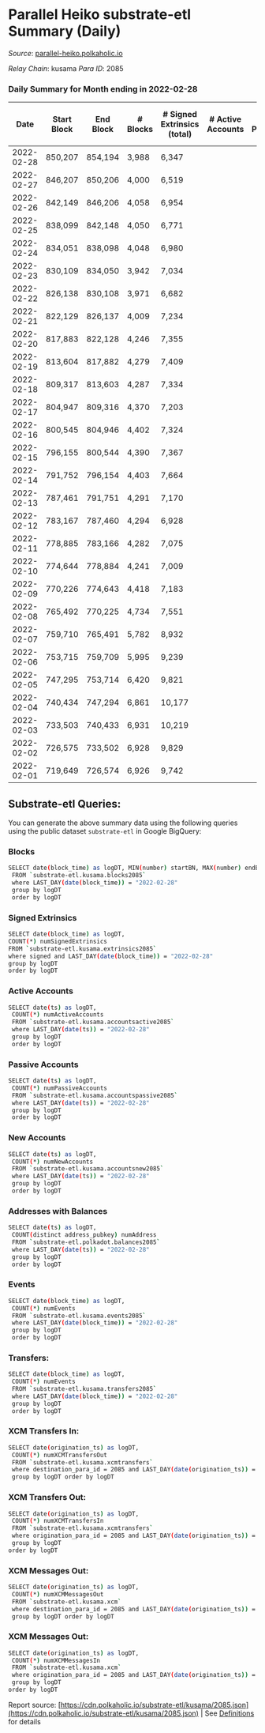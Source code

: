 # Parallel Heiko substrate-etl Summary (Daily)

_Source_: [parallel-heiko.polkaholic.io](https://parallel-heiko.polkaholic.io)

*Relay Chain*: kusama
*Para ID*: 2085



### Daily Summary for Month ending in 2022-02-28


| Date | Start Block | End Block | # Blocks | # Signed Extrinsics (total) | # Active Accounts | # Passive | # New | # Addresses with Balances | # Events | # Transfers | # XCM Transfers In | # XCM Transfers Out | # XCM In | # XCM Out | Issues | 
| ---- | ----------- | --------- | -------- | --------------------------- | ----------------- | --------- | ----- | ------------------------- | -------- | ----------- | ------------------ | ------------------- | -------- | --------- | ------ |
| 2022-02-28 | 850,207 | 854,194 | 3,988 | 6,347 |  |  |  | 10,959 | 33,962 | 574 ($0.00115) |   |   |  |  |  |
| 2022-02-27 | 846,207 | 850,206 | 4,000 | 6,519 |  |  |  | 10,959 | 34,957 | 837 ($0.00178) |   |   |  |  |  |
| 2022-02-26 | 842,149 | 846,206 | 4,058 | 6,954 |  |  |  | 10,959 | 36,483 | 526 ($0.00115) |   |   |  |  |  |
| 2022-02-25 | 838,099 | 842,148 | 4,050 | 6,771 |  |  |  | 10,959 | 35,784 | 573 ($0.89) |   |   |  |  |  |
| 2022-02-24 | 834,051 | 838,098 | 4,048 | 6,980 |  |  |  | 10,958 | 36,667 | 623 ($0.00104) |   |   |  |  |  |
| 2022-02-23 | 830,109 | 834,050 | 3,942 | 7,034 |  |  |  | 10,958 | 36,764 | 707 ($0.00137) |   |   |  |  |  |
| 2022-02-22 | 826,138 | 830,108 | 3,971 | 6,682 |  |  |  | 10,958 | 35,492 | 773 ($0.90) |   |   |  |  |  |
| 2022-02-21 | 822,129 | 826,137 | 4,009 | 7,234 |  |  |  | 10,957 | 37,912 | 907 ($4.47) |   |   |  |  |  |
| 2022-02-20 | 817,883 | 822,128 | 4,246 | 7,355 |  |  |  | 10,956 | 38,714 | 769 ($0.00178) |   |   |  |  |  |
| 2022-02-19 | 813,604 | 817,882 | 4,279 | 7,409 |  |  |  | 10,956 | 39,365 | 1,120 ($8.93) |   |   |  |  |  |
| 2022-02-18 | 809,317 | 813,603 | 4,287 | 7,334 |  |  |  | 10,956 | 38,815 | 864 ($1.30) |   |   |  |  |  |
| 2022-02-17 | 804,947 | 809,316 | 4,370 | 7,203 |  |  |  | 10,955 | 38,186 | 609 ($6.21) |   |   |  |  |  |
| 2022-02-16 | 800,545 | 804,946 | 4,402 | 7,324 |  |  |  | 10,955 | 39,085 | 940 ($0.00184) |   | 1 ($153.24) |  |  |  |
| 2022-02-15 | 796,155 | 800,544 | 4,390 | 7,367 |  |  |  | 10,954 | 38,940 | 662 (-) |   |   |  |  |  |
| 2022-02-14 | 791,752 | 796,154 | 4,403 | 7,664 |  |  |  | 10,954 | 40,459 | 955 (-) |   |   |  |  |  |
| 2022-02-13 | 787,461 | 791,751 | 4,291 | 7,170 |  |  |  | 10,953 | 38,129 | 833 (-) |   |   |  |  |  |
| 2022-02-12 | 783,167 | 787,460 | 4,294 | 6,928 |  |  |  | 10,952 | 37,015 | 671 ($3,736.52) |   |   |  |  |  |
| 2022-02-11 | 778,885 | 783,166 | 4,282 | 7,075 |  |  |  | 10,944 | 37,770 | 870 ($4,713.17) |   |   |  |  |  |
| 2022-02-10 | 774,644 | 778,884 | 4,241 | 7,009 |  |  |  | 10,943 | 37,641 | 1,073 ($0.00139) |   |   |  |  |  |
| 2022-02-09 | 770,226 | 774,643 | 4,418 | 7,183 |  |  |  | 10,943 | 38,720 | 1,102 ($989.55) |   |   |  |  |  |
| 2022-02-08 | 765,492 | 770,225 | 4,734 | 7,551 |  |  |  | 10,943 | 41,120 | 1,390 ($8,937.08) |   |   |  |  |  |
| 2022-02-07 | 759,710 | 765,491 | 5,782 | 8,932 |  |  |  | 10,943 | 48,692 | 1,341 ($0.00366) |   |   |  |  |  |
| 2022-02-06 | 753,715 | 759,709 | 5,995 | 9,239 |  |  |  | 10,943 | 50,197 | 1,192 ($0.00199) |   |   |  |  |  |
| 2022-02-05 | 747,295 | 753,714 | 6,420 | 9,821 |  |  |  | 10,943 | 53,231 | 1,061 ($0.00252) |   |   |  |  |  |
| 2022-02-04 | 740,434 | 747,294 | 6,861 | 10,177 |  |  |  | 10,943 | 55,623 | 1,138 ($0.00229) |   |   |  |  |  |
| 2022-02-03 | 733,503 | 740,433 | 6,931 | 10,219 |  |  |  | 10,943 | 56,025 | 1,201 ($1,116.20) |   |   |  |  |  |
| 2022-02-02 | 726,575 | 733,502 | 6,928 | 9,829 |  |  |  | 10,922 | 54,234 | 1,018 ($49.71) |   |   |  |  |  |
| 2022-02-01 | 719,649 | 726,574 | 6,926 | 9,742 |  |  |  | 10,921 | 54,123 | 1,237 ($141.77) |   |   |  |  |  |

## Substrate-etl Queries:
You can generate the above summary data using the following queries using the public dataset `substrate-etl` in Google BigQuery:

### Blocks
```bash
SELECT date(block_time) as logDT, MIN(number) startBN, MAX(number) endBN, COUNT(*) numBlocks 
 FROM `substrate-etl.kusama.blocks2085`  
 where LAST_DAY(date(block_time)) = "2022-02-28" 
 group by logDT 
 order by logDT
```

### Signed Extrinsics
```bash
SELECT date(block_time) as logDT, 
COUNT(*) numSignedExtrinsics 
FROM `substrate-etl.kusama.extrinsics2085`  
where signed and LAST_DAY(date(block_time)) = "2022-02-28" 
group by logDT 
order by logDT
```

### Active Accounts
```bash
SELECT date(ts) as logDT, 
 COUNT(*) numActiveAccounts 
 FROM `substrate-etl.kusama.accountsactive2085` 
 where LAST_DAY(date(ts)) = "2022-02-28" 
 group by logDT 
 order by logDT
```

### Passive Accounts
```bash
SELECT date(ts) as logDT, 
 COUNT(*) numPassiveAccounts 
 FROM `substrate-etl.kusama.accountspassive2085` 
 where LAST_DAY(date(ts)) = "2022-02-28" 
 group by logDT 
 order by logDT
```

### New Accounts
```bash
SELECT date(ts) as logDT, 
 COUNT(*) numNewAccounts 
 FROM `substrate-etl.kusama.accountsnew2085` 
 where LAST_DAY(date(ts)) = "2022-02-28" 
 group by logDT
 order by logDT
```

### Addresses with Balances
```bash
SELECT date(ts) as logDT,
 COUNT(distinct address_pubkey) numAddress 
 FROM `substrate-etl.polkadot.balances2085` 
 where LAST_DAY(date(ts)) = "2022-02-28" 
 group by logDT 
 order by logDT
```

### Events
```bash
SELECT date(block_time) as logDT, 
 COUNT(*) numEvents 
 FROM `substrate-etl.kusama.events2085` 
 where LAST_DAY(date(block_time)) = "2022-02-28" 
 group by logDT 
 order by logDT
```

### Transfers:
```bash
SELECT date(block_time) as logDT, 
 COUNT(*) numEvents 
 FROM `substrate-etl.kusama.transfers2085` 
 where LAST_DAY(date(block_time)) = "2022-02-28" 
 group by logDT 
 order by logDT
```

### XCM Transfers In:
```bash
SELECT date(origination_ts) as logDT, 
 COUNT(*) numXCMTransfersOut 
 FROM `substrate-etl.kusama.xcmtransfers` 
 where destination_para_id = 2085 and LAST_DAY(date(origination_ts)) = "2022-02-28" 
 group by logDT order by logDT
```

### XCM Transfers Out:
```bash
SELECT date(origination_ts) as logDT, 
 COUNT(*) numXCMTransfersIn 
 FROM `substrate-etl.kusama.xcmtransfers` 
 where origination_para_id = 2085 and LAST_DAY(date(origination_ts)) = "2022-02-28" 
 group by logDT 
order by logDT
```

### XCM Messages Out:
```bash
SELECT date(origination_ts) as logDT, 
 COUNT(*) numXCMMessagesOut 
 FROM `substrate-etl.kusama.xcm` 
 where destination_para_id = 2085 and LAST_DAY(date(origination_ts)) = "2022-02-28" 
 group by logDT order by logDT
```

### XCM Messages Out:
```bash
SELECT date(origination_ts) as logDT, 
 COUNT(*) numXCMMessagesIn 
 FROM `substrate-etl.kusama.xcm` 
 where origination_para_id = 2085 and LAST_DAY(date(origination_ts)) = "2022-02-28" 
 group by logDT 
order by logDT
```


Report source: [https://cdn.polkaholic.io/substrate-etl/kusama/2085.json](https://cdn.polkaholic.io/substrate-etl/kusama/2085.json) | See [Definitions](/DEFINITIONS.md) for details
